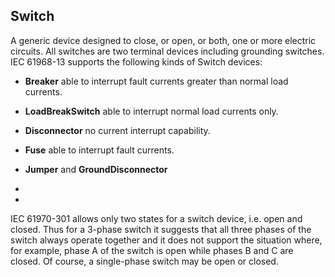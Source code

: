 ## Switch

A generic device designed to close, or open, or both, one or more electric circuits. All switches are two terminal devices including grounding switches. IEC 61968-13 supports the following kinds of Switch devices:

- **Breaker** able to interrupt fault currents greater than normal load currents.

- **LoadBreakSwitch** able to interrupt normal load currents only.

- **Disconnector** no current interrupt capability.

- **Fuse** able to interrupt fault currents.

- **Jumper** and **GroundDisconnector**
- 
- 
IEC 61970-301 allows only two states for a switch device, i.e. open and closed. Thus for a 3-phase switch it suggests that all three phases of the switch always operate together and it does not support the situation where, for example, phase A of the switch is open while phases B and C are closed. Of course, a single-phase switch may be open or closed.

